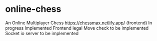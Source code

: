 # online-chess
An Online Multiplayer Chess
https://chessmax.netlify.app/ (frontend)
In progress
Implemented Frontend
legal Move check to be implemented
Socket io server to be implemented

